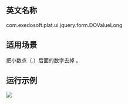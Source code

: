 ## 英文名称 ##

com.exedosoft.plat.ui.jquery.form.DOValueLong

## 适用场景 ##

把小数点（.）后面的数字去掉 。

## 运行示例 ##


<img src='http://eeplat.googlecode.com/files/c_valuelong.png' />